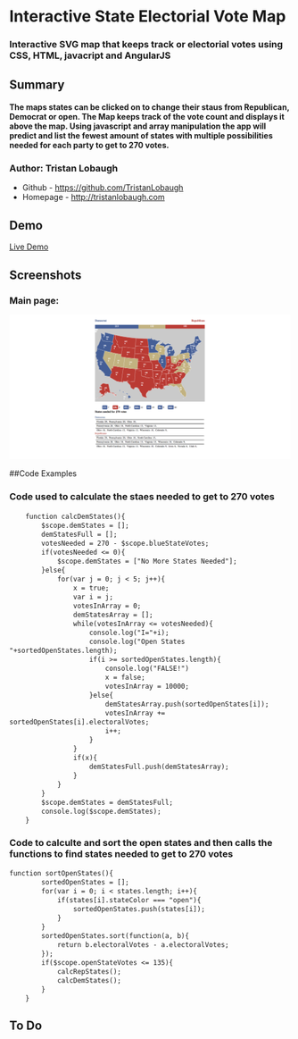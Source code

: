 # Interactive State Electorial Vote Map

### Interactive SVG map that keeps track or electorial votes using CSS, HTML, javacript and AngularJS

## Summary

#### The maps states can be clicked on to change their staus from Republican, Democrat or open. The Map keeps track of the vote count and displays it above the map. Using javascript and array manipulation the app will predict and list the fewest amount of states with multiple possibilities needed for each party to get to 270 votes.

### Author: Tristan Lobaugh 
+ Github - https://github.com/TristanLobaugh
+ Homepage - http://tristanlobaugh.com

## Demo

[Live Demo](http://tristanlobaugh.com/interactive_map)

## Screenshots

### Main page:
![alt text](https://raw.githubusercontent.com/TristanLobaugh/interactive_map/master/img/screen_shot.png)

##Code Examples

### Code used to calculate the staes needed to get to 270 votes
```
	function calcDemStates(){
		$scope.demStates = [];
		demStatesFull = [];
		votesNeeded = 270 - $scope.blueStateVotes;
		if(votesNeeded <= 0){
			$scope.demStates = ["No More States Needed"];
		}else{
			for(var j = 0; j < 5; j++){
				x = true;
				var i = j;
				votesInArray = 0;
				demStatesArray = [];
				while(votesInArray <= votesNeeded){
					console.log("I="+i);
					console.log("Open States "+sortedOpenStates.length);
					if(i >= sortedOpenStates.length){
						console.log("FALSE!")
						x = false;
						votesInArray = 10000;
					}else{
						demStatesArray.push(sortedOpenStates[i]);
						votesInArray += sortedOpenStates[i].electoralVotes;
						i++;
					}
				}
				if(x){
					demStatesFull.push(demStatesArray);
				}
			}
		}
		$scope.demStates = demStatesFull;
		console.log($scope.demStates);
	}
```

### Code to calculte and sort the open states and then calls the functions to find states needed to get to 270 votes
```
function sortOpenStates(){
		sortedOpenStates = [];
		for(var i = 0; i < states.length; i++){
			if(states[i].stateColor === "open"){
				sortedOpenStates.push(states[i]);
			}
		}
		sortedOpenStates.sort(function(a, b){
			return b.electoralVotes - a.electoralVotes;
		});
		if($scope.openStateVotes <= 135){
			calcRepStates();
			calcDemStates();
		}
	}
```

## To Do